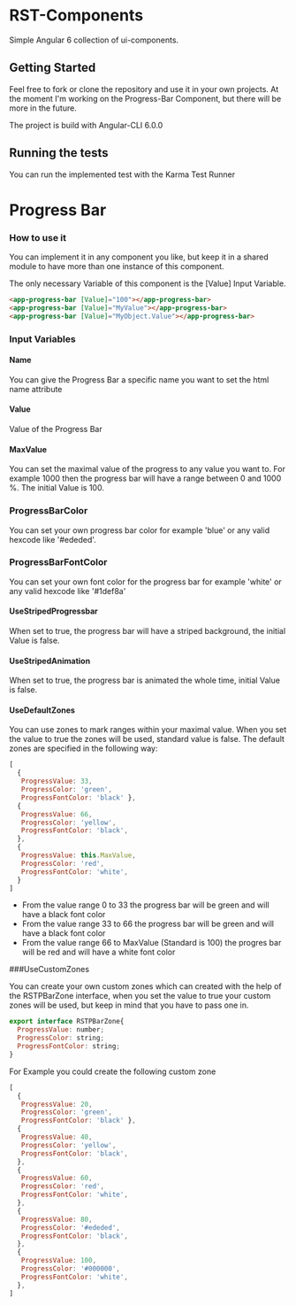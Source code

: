 # RST-Components

Simple Angular 6 collection of ui-components.

## Getting Started

Feel free to fork or clone the repository and use it in your own projects. At the moment I'm working on the Progress-Bar Component, but there will be more in the future.

The project is build with Angular-CLI 6.0.0

## Running the tests

You can run the implemented test with the Karma Test Runner


# Progress Bar
### How to use it
You can implement it in any component you like, but keep it in a shared module to have more than one instance of this component.

The only necessary Variable of this component is the [Value] Input Variable.
```html
<app-progress-bar [Value]="100"></app-progress-bar>
<app-progress-bar [Value]="MyValue"></app-progress-bar>
<app-progress-bar [Value]="MyObject.Value"></app-progress-bar>
```
### Input Variables
#### Name
You can give the Progress Bar a specific name you want to set the html name attribute
#### Value
Value of the Progress Bar
#### MaxValue
You can set the maximal value of the progress to any value you want to. For example 1000 then the progress bar will have a range between 0 and 1000 %. The initial Value is 100.
### ProgressBarColor
You can set your own progress bar color for example 'blue' or any valid hexcode like '#ededed'.
### ProgressBarFontColor
You can set your own font color for the progress bar for example 'white' or any valid hexcode like '#1def8a'
#### UseStripedProgressbar
When set to true, the progress bar will have a striped background, the initial Value is false.
#### UseStripedAnimation
When set to true, the progress bar is animated the whole time, initial Value is false.
#### UseDefaultZones
You can use zones to mark ranges within your maximal value. When you set the value to true the zones will be used, standard value is false. The default zones are specified in the following way:

```javascript
[
  {
   ProgressValue: 33,
   ProgressColor: 'green', 
   ProgressFontColor: 'black' },
  {
   ProgressValue: 66,
   ProgressColor: 'yellow',
   ProgressFontColor: 'black',
  },
  {
   ProgressValue: this.MaxValue,
   ProgressColor: 'red',
   ProgressFontColor: 'white',
  }
]
```

- From the value range 0 to 33 the progress bar will be green and will have a black font color
- From the value range 33 to 66 the progress bar will be green and will have a black font color
- From the value range 66 to MaxValue (Standard is 100) the progres bar will be red and will have a white font color

###UseCustomZones

You can create your own custom zones which can created with the help of the RSTPBarZone interface, when you set the value to true your custom zones will be used, but keep in mind that you have to pass one in.

```javascript
export interface RSTPBarZone{
  ProgressValue: number;
  ProgressColor: string;
  ProgressFontColor: string;
}
```

For Example you could create the following custom zone

```javascript
[
  {
   ProgressValue: 20,
   ProgressColor: 'green', 
   ProgressFontColor: 'black' },
  {
   ProgressValue: 40,
   ProgressColor: 'yellow',
   ProgressFontColor: 'black',
  },
  {
   ProgressValue: 60,
   ProgressColor: 'red',
   ProgressFontColor: 'white',
  }, 
  {
   ProgressValue: 80,
   ProgressColor: '#ededed',
   ProgressFontColor: 'black',
  },
  {
   ProgressValue: 100,
   ProgressColor: '#000000',
   ProgressFontColor: 'white',
  },
]
```
